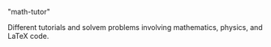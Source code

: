 "math-tutor"

Different tutorials and solvem problems involving mathematics, physics, and LaTeX code. 
